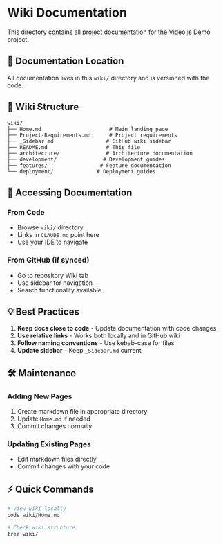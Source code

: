 # Wiki Documentation

This directory contains all project documentation for the Video.js Demo project.

## 📍 Documentation Location

All documentation lives in this `wiki/` directory and is versioned with the code.

## 📁 Wiki Structure

```
wiki/
├── Home.md                      # Main landing page
├── Project-Requirements.md      # Project requirements
├── _Sidebar.md                 # GitHub wiki sidebar
├── README.md                   # This file
├── architecture/               # Architecture documentation
├── development/               # Development guides
├── features/                 # Feature documentation
└── deployment/              # Deployment guides
```

## 🔗 Accessing Documentation

### From Code
- Browse `wiki/` directory
- Links in `CLAUDE.md` point here
- Use your IDE to navigate

### From GitHub (if synced)
- Go to repository Wiki tab
- Use sidebar for navigation
- Search functionality available

## 💡 Best Practices

1. **Keep docs close to code** - Update documentation with code changes
2. **Use relative links** - Works both locally and in GitHub wiki
3. **Follow naming conventions** - Use kebab-case for files
4. **Update sidebar** - Keep `_Sidebar.md` current

## 🛠️ Maintenance

### Adding New Pages
1. Create markdown file in appropriate directory
2. Update `Home.md` if needed
3. Commit changes normally

### Updating Existing Pages
- Edit markdown files directly
- Commit changes with your code

## ⚡ Quick Commands

```bash
# View wiki locally
code wiki/Home.md

# Check wiki structure
tree wiki/
```